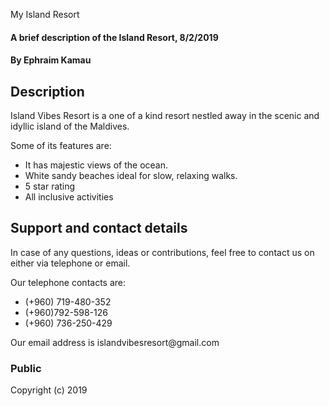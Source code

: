 My Island Resort
#### A brief description of the Island Resort, 8/2/2019
#### By **Ephraim Kamau**

## Description
<p>Island Vibes Resort is a one of a kind resort nestled away in the scenic and idyllic island of the Maldives.</p>
<p>Some of its features are:</p>
<ul>
<li>It has majestic views of the ocean.</li>
<li>White sandy beaches ideal for slow, relaxing walks.</li>
<li>5 star rating</li>
<li>All inclusive activities</li>
</ul>

## Support and contact details
<p>In case of any questions, ideas or contributions, feel free to contact us on either via telephone or email.</p>
<p>Our telephone contacts are: 
 <ul>
  <li>(+960) 719-480-352</li> 
  <li>(+960)792-598-126 </li>
  <li>(+960) 736-250-429</li>
</ul>
<p>Our email address is islandvibesresort@gmail.com</p>

### Public
Copyright (c) 2019
